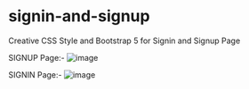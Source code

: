 # signin-and-signup


Creative CSS Style and Bootstrap 5 for Signin and Signup Page

SIGNUP Page:-
![image](https://user-images.githubusercontent.com/83172964/192524424-083308d6-df02-4db1-a85f-f83b6c482ef3.png)

SIGNIN Page:-
![image](https://user-images.githubusercontent.com/83172964/192524847-03ebfa6f-b5dd-43cb-b0ae-f6e0de7571ca.png)


